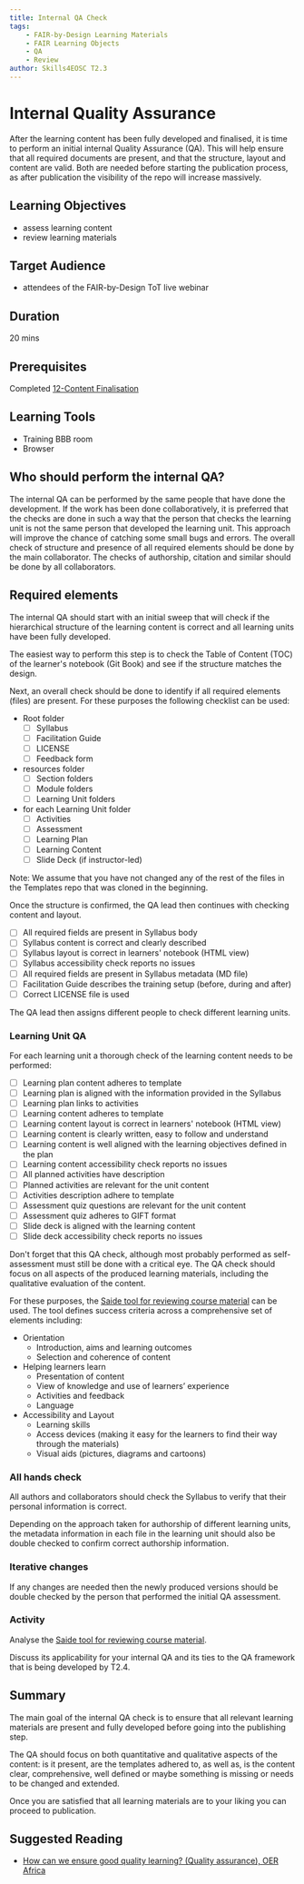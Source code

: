 ```yaml
---
title: Internal QA Check
tags: 
    - FAIR-by-Design Learning Materials
    - FAIR Learning Objects
    - QA
    - Review
author: Skills4EOSC T2.3
---
```


# Internal Quality Assurance

After the learning content has been fully developed and finalised, it is time to perform an initial internal Quality Assurance (QA). This will help ensure that all required documents are present, and that the structure, layout and content are valid. Both are needed before starting the publication process, as after publication the visibility of the repo will increase massively.  

## Learning Objectives

- assess learning content
- review learning materials

## Target Audience

- attendees of the FAIR-by-Design ToT live webinar

## Duration

20 mins

## Prerequisites

Completed [12-Content Finalisation](../12-Content%20Finalisation/12-Content_finalisation.md)

## Learning Tools

- Training BBB room
- Browser


## Who should perform the internal QA?

The internal QA can be performed by the same people that have done the development. If the work has been done collaboratively, it is preferred that the checks are done in such a way that the person that checks the learning unit is not the same person that developed the learning unit. This approach will improve the chance of catching some small bugs and errors. The overall check of structure and presence of all required elements should be done by the main collaborator. The checks of authorship, citation and similar should be done by all collaborators. 

## Required elements

The internal QA should start with an initial sweep that will check if the hierarchical structure of the learning content is correct and all learning units have been fully developed.

The easiest way to perform this step is to check the Table of Content (TOC) of the learner's notebook (Git Book) and see if the structure matches the design.

Next, an overall check should be done to identify if all required elements (files) are present. For these purposes the following checklist can be used:

- Root folder
    - [ ] Syllabus
    - [ ] Facilitation Guide
    - [ ] LICENSE
    - [ ] Feedback form
- resources folder
    - [ ] Section folders
    - [ ] Module folders
    - [ ] Learning Unit folders
- for each Learning Unit folder
    - [ ] Activities
    - [ ] Assessment
    - [ ] Learning Plan
    - [ ] Learning Content
    - [ ] Slide Deck (if instructor-led)

Note: We assume that you have not changed any of the rest of the files in the Templates repo that was cloned in the beginning. 

Once the structure is confirmed, the QA lead then continues with checking content and layout. 

- [ ] All required fields are present in Syllabus body
- [ ] Syllabus content is correct and clearly described
- [ ] Syllabus layout is correct in learners' notebook (HTML view)
- [ ] Syllabus accessibility check reports no issues
- [ ] All required fields are present in Syllabus metadata (MD file)
- [ ] Facilitation Guide describes the training setup (before, during and after)
- [ ] Correct LICENSE file is used

The QA lead then assigns different people to check different learning units.

### Learning Unit QA 

For each learning unit a thorough check of the learning content needs to be performed:

- [ ] Learning plan content adheres to template
- [ ] Learning plan is aligned with the information provided in the Syllabus
- [ ] Learning plan links to activities
- [ ] Learning content adheres to template
- [ ] Learning content layout is correct in learners' notebook (HTML view)
- [ ] Learning content is clearly written, easy to follow and understand
- [ ] Learning content is well aligned with the learning objectives defined in the plan
- [ ] Learning content accessibility check reports no issues
- [ ] All planned activities have description
- [ ] Planned activities are relevant for the unit content
- [ ] Activities description adhere to template
- [ ] Assessment quiz questions are relevant for the unit content
- [ ] Assessment quiz adheres to GIFT format
- [ ] Slide deck is aligned with the learning content
- [ ] Slide deck accessibility check reports no issues

Don't forget that this QA check, although most probably performed as self-assessment must still be done with a critical eye. The QA check should focus on all aspects of the produced learning materials, including the qualitative evaluation of the content.

For these purposes, the [Saide tool for reviewing course material](https://www.oerafrica.org/sites/default/files/course_design/8.%20Reviewing%20course%20materials%20tool%20.doc) can be used. The tool defines success criteria across a comprehensive set of elements including:

- Orientation
    - Introduction, aims and learning outcomes
    - Selection and coherence of content
- Helping learners learn
    - Presentation of content
    - View of knowledge and use of learners’ experience
    - Activities and feedback
    - Language
- Accessibility and Layout
    - Learning skills
    - Access devices (making it easy for the learners to find their way through the materials)
    - Visual aids (pictures, diagrams and cartoons)

### All hands check

All authors and collaborators should check the Syllabus to verify that their personal information is correct. 

Depending on the approach taken for authorship of different learning units, the metadata information in each file in the learning unit should also be double checked to confirm correct authorship information.

### Iterative changes

If any changes are needed then the newly produced versions should be double checked by the person that performed the initial QA assessment. 

### Activity

Analyse the [Saide tool for reviewing course material](https://www.oerafrica.org/sites/default/files/course_design/8.%20Reviewing%20course%20materials%20tool%20.doc).

Discuss its applicability for your internal QA and its ties to the QA framework that is being developed by T2.4.

## Summary

The main goal of the internal QA check is to ensure that all relevant learning materials are present and fully developed before going into the publishing step.

The QA should focus on both quantitative and qualitative aspects of the content: is it present, are the templates adhered to, as well as, is the content clear, comprehensive, well defined or maybe something is missing or needs to be changed and extended.

Once you are satisfied that all learning materials are to your liking you can proceed to publication. 

## Suggested Reading
- [How can we ensure good quality learning? (Quality assurance), OER Africa](https://www.oerafrica.org/35-how-can-we-ensure-good-quality-learning-quality-assurance)
